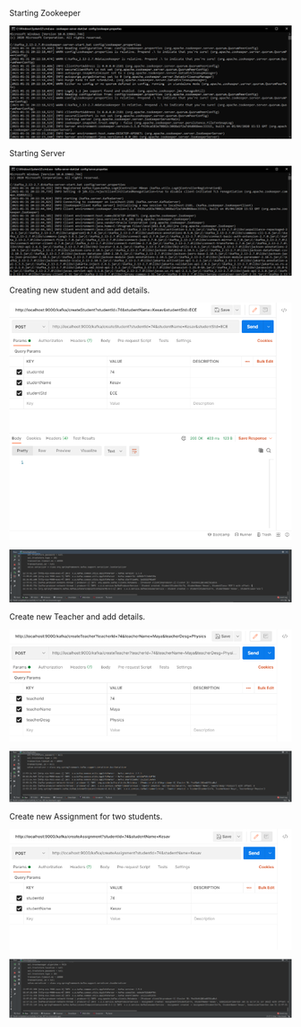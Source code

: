 Starting Zookeeper

![1](files/start_zookeeper.png)

Starting Server

![1](files/start_server.png)

Creating new student and add details.

![1](files/create_student_post.png)

![1](files/create_student.png)

Create new Teacher and add details.

![1](files/create_teacher_post.png)

![1](files/create_teacher.png)

Create new Assignment for two students.

![2](files/create_assignment_post.png)

![2](files/create_assignment.png)
